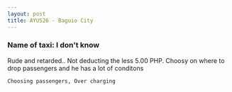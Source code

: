```yaml
---
layout: post
title: AYU526 - Baguio City
---
```


### Name of taxi: I don't know

Rude and retarded.. Not deducting the less 5.00 PHP. Choosy on where to drop passengers and he has a lot of conditons

```Choosing passengers, Over charging```
